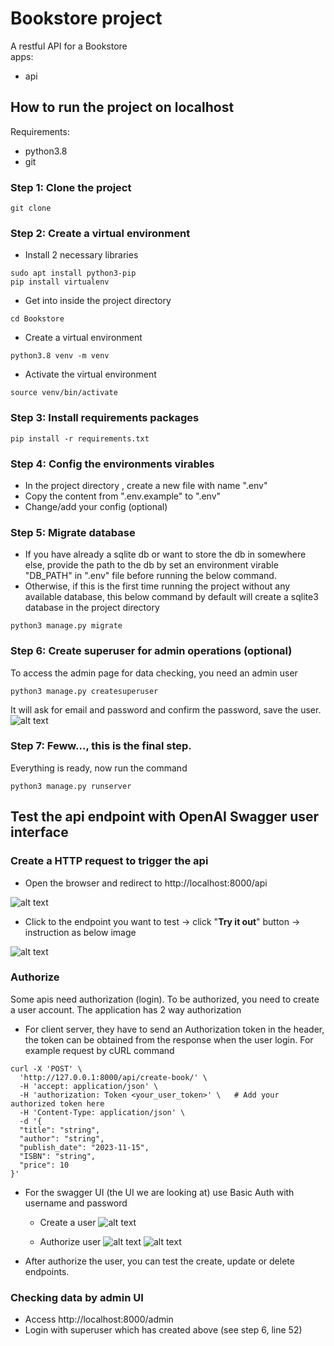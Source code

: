 # Bookstore project
A restful API for a Bookstore   
apps: 
- api

## How to run the project on localhost
Requirements: 
- python3.8
- git

### Step 1: Clone the project
```git clone```

### Step 2: Create a virtual environment
- Install 2 necessary libraries
```
sudo apt install python3-pip
pip install virtualenv
``` 
- Get into inside the project directory 
```
cd Bookstore
```
- Create a virtual environment  
```
python3.8 venv -m venv
```

- Activate the virtual environment  
```
source venv/bin/activate
```

### Step 3: Install requirements packages 

```
pip install -r requirements.txt
```

### Step 4: Config the environments virables 
- In the project directory , create a new file with name ".env"
- Copy the content from ".env.example" to ".env" 
- Change/add your config (optional)

### Step 5: Migrate database
- If you have already a sqlite db or want to store the db in somewhere else, provide the path to the db 
by set an environment virable "DB_PATH" in ".env" file before running the below command.
- Otherwise, if this is the first time running the project without any available database, this below command 
by default will create a sqlite3 database in the project directory
```
python3 manage.py migrate
```
### Step 6: Create superuser for admin operations (optional)
To access the admin page for data checking, you need an admin user
```
python3 manage.py createsuperuser
```
It will ask for email and password and confirm the password, save the user.
![alt text](media/guidelines/create_superuser.png)

### Step 7: Feww..., this is the final step.
Everything is ready, now run the command
```
python3 manage.py runserver
```

## Test the api endpoint with OpenAI Swagger user interface
### Create a HTTP request to trigger the api
- Open the browser and redirect to http://localhost:8000/api 

![alt text](media/guidelines/docs_screen.png)

- Click to the endpoint you want to test -> click "**Try it out**" button -> instruction as below image

![alt text](media/guidelines/endpoint_instruction.png)

### Authorize
Some apis need authorization (login). To be authorized, you need to create a user account.
The application has 2 way authorization
- For client server, they have to send an Authorization token in the header, the token can be obtained
from the response when the user login. For example request by cURL command
```
curl -X 'POST' \
  'http://127.0.0.1:8000/api/create-book/' \
  -H 'accept: application/json' \
  -H 'authorization: Token <your_user_token>' \   # Add your authorized token here
  -H 'Content-Type: application/json' \
  -d '{
  "title": "string",
  "author": "string",
  "publish_date": "2023-11-15",
  "ISBN": "string",
  "price": 10
}'
```
- For the swagger UI (the UI we are looking at) use Basic Auth with username and password
    + Create a user
    ![alt text](media/guidelines/register_instruction.png)

  + Authorize user
  ![alt text](media/guidelines/auth.png)
  ![alt text](media/guidelines/auth_user.png)
    
+ After authorize the user, you can test the create, update or delete endpoints.

### Checking data by admin UI
- Access http://localhost:8000/admin
- Login with superuser which has created above (see step 6, line 52)
